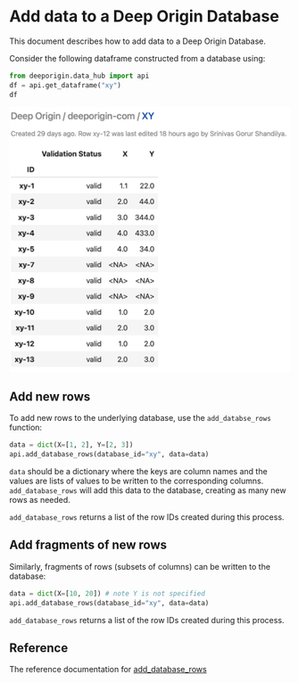 # Add data to a Deep Origin Database

This document describes how to add data to a Deep Origin Database.

Consider the following dataframe constructed from a database using:

```python
from deeporigin.data_hub import api
df = api.get_dataframe("xy")
df
```

![](../../images/df-xy.png)

## Add new rows

To add new rows to the underlying database, use the `add_databse_rows` function:

```python
data = dict(X=[1, 2], Y=[2, 3])
api.add_database_rows(database_id="xy", data=data)
```

`data` should be a dictionary where the keys are column names and the values are lists of values to be written to the corresponding columns. `add_database_rows` will add this data to the database, creating as many new rows as needed. 

`add_database_rows` returns a list of the row IDs created during this process.


## Add fragments of new rows 

Similarly, fragments of rows (subsets of columns) can be written to the database:

```python
data = dict(X=[10, 20]) # note Y is not specified
api.add_database_rows(database_id="xy", data=data)
```

`add_database_rows` returns a list of the row IDs created during this process.


## Reference

The reference documentation for [add_database_rows](../../ref/data-hub/high-level-api.md#src.data_hub.api.add_database_rows)
